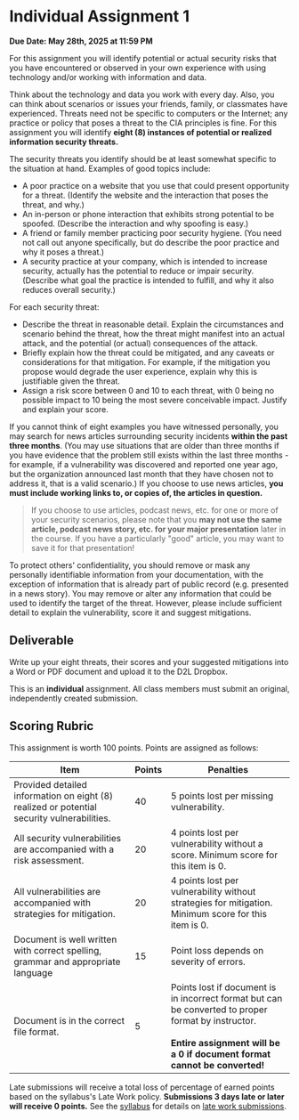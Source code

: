 # Individual Assignment 1

**Due Date: May 28th, 2025 at 11:59 PM**

For this assignment you will identify potential or actual security risks that you have encountered or observed in your own experience with using technology and/or working with information and data.

Think about the technology and data you work with every day. Also, you can think about scenarios or issues your friends, family, or classmates have experienced. Threats need not be specific to computers or the Internet; any practice or policy that poses a threat to the CIA principles is fine. For this assignment you will identify **eight (8) instances of potential or realized information security threats.**

The security threats you identify should be at least somewhat specific to the situation at hand. Examples of good topics include:

* A poor practice on a website that you use that could present opportunity for a threat. (Identify the website and the interaction that poses the threat, and why.)
* An in-person or phone interaction that exhibits strong potential to be spoofed. (Describe the interaction and why spoofing is easy.)
* A friend or family member practicing poor security hygiene. (You need not call out anyone specifically, but do describe the poor practice and why it poses a threat.)
* A security practice at your company, which is intended to increase security, actually has the potential to reduce or impair security. (Describe what goal the practice is intended to fulfill, and why it also reduces overall security.)

For each security threat:

* Describe the threat in reasonable detail. Explain the circumstances and scenario behind the threat, how the threat might manifest into an actual attack, and the potential (or actual) consequences of the attack.
* Briefly explain how the threat could be mitigated, and any caveats or considerations for that mitigation. For example, if the mitigation you propose would degrade the user experience, explain why this is justifiable given the threat.
* Assign a risk score between 0 and 10 to each threat, with 0 being no possible impact to 10 being the most severe conceivable impact. Justify and explain your score.

If you cannot think of eight examples you have witnessed personally, you may search for news articles surrounding security incidents **within the past three months**. (You may use situations that are older than three months if you have evidence that the problem still exists within the last three months - for example, if a vulnerability was discovered and reported one year ago, but the organization announced last month that they have chosen not to address it, that is a valid scenario.) If you choose to use news articles, **you must include working links to, or copies of, the articles in question.**

> If you choose to use articles, podcast news, etc. for one or more of your security scenarios, please note that you **may not use the same article, podcast news story, etc. for your major presentation** later in the course. If you have a particularly "good" article, you may want to save it for that presentation!

To protect others' confidentiality, you should remove or mask any personally identifiable information from your documentation, with the exception of information that is already part of public record (e.g. presented in a news story). You may remove or alter any information that could be used to identify the target of the threat. However, please include sufficient detail to explain the vulnerability, score it and suggest mitigations.

## Deliverable

Write up your eight threats, their scores and your suggested mitigations into a Word or PDF document and upload it to the D2L Dropbox.

This is an **individual** assignment. All class members must submit an original, independently created submission.

## Scoring Rubric

This assignment is worth 100 points. Points are assigned as follows:

| Item | Points | Penalties |
|-|-|-|
| Provided detailed information on eight (8) realized or potential security vulnerabilities. | 40 | 5 points lost per missing vulnerability. |
| All security vulnerabilities are accompanied with a risk assessment. | 20 | 4 points lost per vulnerability without a score. Minimum score for this item is 0. |
| All vulnerabilities are accompanied with strategies for mitigation. | 20 | 4 points lost per vulnerability without strategies for mitigation. Minimum score for this item is 0. |
| Document is well written with correct spelling, grammar and appropriate language | 15 | Point loss depends on severity of errors. |
| Document is in the correct file format. | 5 | Points lost if document is in incorrect format but can be converted to proper format by instructor.<br/><br/>**Entire assignment will be a 0 if document format cannot be converted!**

Late submissions will receive a total loss of percentage of earned points based on the syllabus's Late Work policy. **Submissions 3 days late or later will receive 0 points.** See the [syllabus](SYLLABUS.md) for details on [late work submissions](SYLLABUS.md#deadlines).
